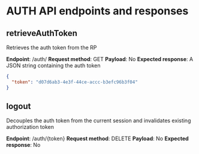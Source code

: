 # AUTH API endpoints and responses

## retrieveAuthToken

Retrieves the auth token from the RP

**Endpoint**: /auth/
**Request method**: GET
**Payload**: No
**Expected response**: A JSON string containing the auth token

```json
{
  "token": "d07d6ab3-4e3f-44ce-accc-b3efc96b3f04"
}
```

## logout

Decouples the auth token from the current session and invalidates existing authorization token

**Endpoint**: /auth/{token}
**Request method**: DELETE
**Payload**: No
**Expected response**: No
